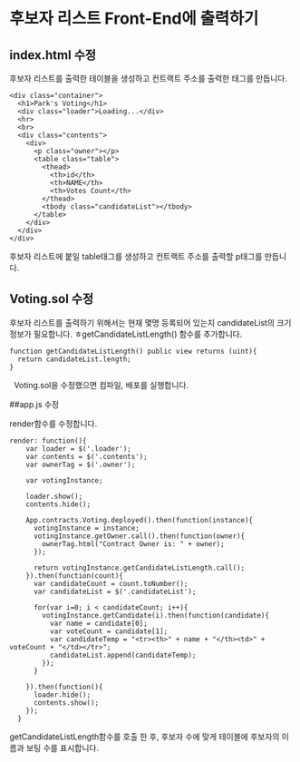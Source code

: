 # 후보자 리스트 Front-End에 출력하기

## index.html 수정
후보자 리스트를 출력한 테이블을 생성하고 컨트랙트 주소를 출력한 태그를 만듭니다.

```
<div class="container"> 
  <h1>Park's Voting</h1> 
  <div class="loader">Loading...</div> 
  <hr>
  <br> 
  <div class="contents">
    <div>
      <p class="owner"></p>
      <table class="table">
        <thead>
          <th>id</th>
          <th>NAME</th>
          <th>Votes Count</th>
        </thead>
        <tbody class="candidateList"></tbody>
      </table>
    </div>
  </div> 
</div>
```
후보자 리스트에 붙일 table태그를 생성하고 컨트랙트 주소를 출력할 p태그를 만듭니다.

## Voting.sol 수정
후보자 리스트를 출력하기 위해서는 현재 몇명 등록되어 있는지 candidateList의 크기 정보가 필요합니다. ㅎgetCandidateListLength() 함수를 추가합니다.

```
function getCandidateListLength() public view returns (uint){
  return candidateList.length;
}
```
 
Voting.sol을 수정했으면 컴파일, 배포를 실행합니다.

##app.js 수정

render함수를 수정합니다.

```
render: function(){
    var loader = $('.loader');
    var contents = $('.contents');
    var ownerTag = $('.owner');

    var votingInstance;

    loader.show();
    contents.hide();

    App.contracts.Voting.deployed().then(function(instance){
      votingInstance = instance;
      votingInstance.getOwner.call().then(function(owner){
        ownerTag.html("Contract Owner is: " + owner);
      });

      return votingInstance.getCandidateListLength.call();
    }).then(function(count){
      var candidateCount = count.toNumber();
      var candidateList = $('.candidateList');

      for(var i=0; i < candidateCount; i++){
        votingInstance.getCandidate(i).then(function(candidate){
          var name = candidate[0];
          var voteCount = candidate[1];
          var candidateTemp = "<tr><th>" + name + "</th><td>" + voteCount + "</td></tr>"; 
          candidateList.append(candidateTemp);
        });
      }

    }).then(function(){
      loader.hide();
      contents.show();
    });
  }
```
getCandidateListLength함수를 호출 한 후, 후보자 수에 맞게 테이블에 후보자의 이름과 보팅 수를 표시합니다. 
